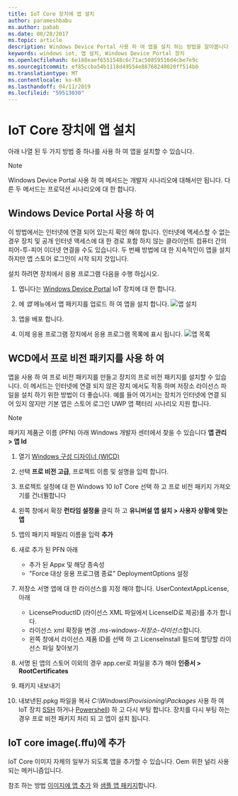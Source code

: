 ```yaml
---
title: IoT Core 장치에 앱 설치
author: parameshbabu
ms.author: pabab
ms.date: 08/28/2017
ms.topic: article
description: Windows Device Portal 사용 하 여 앱을 설치 하는 방법을 알아봅니다 또는 IoT의 일환으로 이미지를 핵심입니다.
keywords: windows iot, 앱 설치, Windows Device Portal 장치
ms.openlocfilehash: 6e188eaef6551548c6c71ac50859516d4cbe7e9c
ms.sourcegitcommit: ef85ccba54b1118d49554e88768240020ff514b0
ms.translationtype: MT
ms.contentlocale: ko-KR
ms.lasthandoff: 04/11/2019
ms.locfileid: "59513030"
---
```

# <a name="install-your-app-on-an-iot-core-device"></a>IoT Core 장치에 앱 설치
아래 나열 된 두 가지 방법 중 하나를 사용 하 여 앱을 설치할 수 있습니다.

> [!NOTE]
> Windows Device Portal 사용 하 여 메서드는 개발자 시나리오에 대해서만 됩니다. 다른 두 메서드는 프로덕션 시나리오에 대 한 합니다.

## <a name="using-windows-device-portal"></a>Windows Device Portal 사용 하 여

이 방법에서는 인터넷에 연결 되어 있는지 확인 해야 합니다. 인터넷에 액세스할 수 없는 경우 장치 및 공개 인터넷 액세스에 대 한 경로 포함 하지 않는 클라이언트 컴퓨터 간의 피어-투-피어 이더넷 연결을 수도 있습니다. 두 번째 방법에 대 한 지속적인이 앱을 설치 하지만 앱 스토어 로그인이 시작 되지 것입니다.

설치 하려면 장치에서 응용 프로그램 다음을 수행 하십시오.

1. 엽니다는 [Windows Device Portal](https://docs.microsoft.com/windows/iot-core/manage-your-device/deviceportal) IoT 장치에 대 한 합니다.

2. 에 *앱* 메뉴에서 앱 패키지를 업로드 하 여 앱을 설치 합니다.
 ![앱 설치](../media/AppInstaller/install-app.gif)

3. 앱을 배포 합니다.

4. 이제 응용 프로그램 장치에서 응용 프로그램 목록에 표시 됩니다.
 ![앱 목록](../media/AppInstaller/AppList.png)


## <a name="using-provisioning-package-from-wcd"></a>WCD에서 프로 비전 패키지를 사용 하 여
앱을 사용 하 여 프로 비전 패키지를 만들고 장치의 프로 비전 패키지를 설치할 수 있습니다. 이 메서드는 인터넷에 연결 되지 않은 장치 에서도 작동 하며 저장소 라이선스 파일을 설치 하기 위한 방법이 더 좋습니다. 예를 들어 여기서는 장치가 인터넷에 연결 되어 있지 않지만 기본 앱은 스토어 로그인 UWP 앱 팩터리 시나리오 지원 합니다.

> [!NOTE]
> 패키지 제품군 이름 (PFN) 아래 Windows 개발자 센터에서 찾을 수 있습니다 **앱 관리 > 앱 Id**

1. 열기 [Windows 구성 디자이너 (WICD)](https://docs.microsoft.com/windows/configuration/provisioning-packages/provisioning-install-icd)

2. 선택 **프로 비전 고급**, 프로젝트 이름 및 설명을 입력 합니다.

3. 프로젝트 설정에 대 한 Windows 10 IoT Core 선택 하 고 프로 비전 패키지 가져오기를 건너뛸합니다

4. 왼쪽 창에서 확장 **런타임 설정을** 클릭 하 고 **유니버설 앱 설치 > 사용자 상황에 맞는 앱**

5. 앱의 패키지 패밀리 이름을 입력 **추가**

6. 새로 추가 된 PFN 아래
    - 추가 된 Appx 및 해당 종속성
    - "Force 대상 응용 프로그램 종료" DeploymentOptions 설정

7. 저장소 서명 앱에 대 한 라이선스를 지정 해야 합니다. UserContextAppLicense, 아래
    - LicenseProductID (라이선스 XML 파일에서 LicenseID로 제공)를 추가 합니다.
    - 라이선스 xml 확장을 변경 *.ms-windows-저장소-라이선스*합니다.
    - 왼쪽 창에서 라이선스 제품 ID를 선택 하 고 LicenseInstall 필드에 할당할 라이선스 파일 찾아보기

8. 서명 된 앱의 스토어 이외의 경우 app.cer로 파일을 추가 해야 **인증서 > RootCertificates** 

9. 패키지 내보내기

10. 내보낸된.ppkg 파일을 복사 _C:\Windows\Provisioning\Packages_ 사용 하 여 IoT 장치 [SSH](../connect-your-device/SSH.md) 하거나 [Powershell](../connect-your-device/powershell.md)) 하 고 다시 부팅 합니다. 장치를 다시 부팅 하는 경우 프로 비전 패키지 처리 되 고 앱이 설치 됩니다.


## <a name="add-to-the-iot-core-imageffu"></a>IoT core image(.ffu)에 추가   
IoT Core 이미지 자체의 일부가 되도록 앱을 추가할 수 있습니다. Oem 위한 널리 사용 되는 메커니즘입니다. 

참조 하는 방법 [이미지에 앱 추가](https://docs.microsoft.com/windows-hardware/manufacture/iot/deploy-your-app-with-a-standard-board) 와 [샘플 앱 패키지](https://github.com/ms-iot/iot-adk-addonkit/tree/master/Workspace/Source-arm/Packages/Appx.IoTCoreDefaultApp)합니다.
